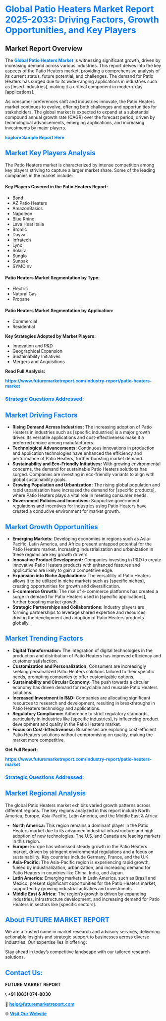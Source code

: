<h1 style="color: #007BFF;">Global Patio Heaters Market Report 2025-2033: Driving Factors, Growth Opportunities, and Key Players</h1>

<section id="overview">
<h2>Market Report Overview</h2>
<p>The <a href="https://www.futuremarketreport.com/industry-report/patio-heaters-market" style="color: #007BFF; text-decoration: none;"><strong>Global Patio Heaters Market</strong></a> is witnessing significant growth, driven by increasing demand across various industries. This report delves into the key aspects of the Patio Heaters market, providing a comprehensive analysis of its current status, future potential, and challenges. The demand for Patio Heaters has surged due to its wide-ranging applications in industries such as [insert industries], making it a critical component in modern-day [applications].</p>
<p>As consumer preferences shift and industries innovate, the Patio Heaters market continues to evolve, offering both challenges and opportunities for stakeholders. The global market is expected to expand at a substantial compound annual growth rate (CAGR) over the forecast period, driven by technological advancements, emerging applications, and increasing investments by major players.</p>
</section>

<section id="overview">
<p><a href="https://www.futuremarketreport.com/request-sample/reportId=26373" style="color: #007BFF; text-decoration: none;"><strong>Explore Sample Report Here</strong></a></p>
</section>

<section id="key-players">
<h2 style="color: #007BFF;">Market Key Players Analysis</h2>
<p>The Patio Heaters market is characterized by intense competition among key players striving to capture a larger market share. Some of the leading companies in the market include:</p>
<h4>Key Players Covered in the Patio Heaters Report:</h4>
<ul><li>Bond</li><li>AZ Patio Heaters</li><li>AmazonBasics</li><li>Napoleon</li><li>Blue Rhino</li><li>Lava Heat Italia</li><li>Bromic</li><li>Dayva</li><li>Infratech</li><li>Lynx</li><li>Solaira</li><li>Sunglo</li><li>Sunpak</li><li>SYMO nv</li></ul>
<h4>Patio Heaters Market Segmentation by Type:</h4>
<ul><li>Electric</li><li>Natural Gas</li><li>Propane</li></ul>

<h4>Patio Heaters Market Segmentation by Application:</h4>
<ul><li>Commercial</li><li>Residential</li></ul>
<p><strong>Key Strategies Adopted by Market Players:</strong></p>
<ul>
<li>Innovation and R&D</li>
<li>Geographical Expansion</li>
<li>Sustainability Initiatives</li>
<li>Mergers and Acquisitions</li>
</ul>
</section>

<section>
<p><strong>Read Full Analysis: </strong></p><a href="https://www.futuremarketreport.com/industry-report/patio-heaters-market" style="color: #007BFF; text-decoration: none;"><strong>https://www.futuremarketreport.com/industry-report/patio-heaters-market</strong></a>
<h3 style="color: #007BFF;">Strategic Questions Addressed:</h3>
</section>

<section id="driving-factors">
<h2 style="color: #007BFF;">Market Driving Factors</h2>
<ul>
<li><strong>Rising Demand Across Industries:</strong> The increasing adoption of Patio Heaters in industries such as [specific industries] is a major growth driver. Its versatile applications and cost-effectiveness make it a preferred choice among manufacturers.</li>
<li><strong>Technological Advancements:</strong> Continuous innovations in production and application technologies have enhanced the efficiency and performance of Patio Heaters, further boosting market demand.</li>
<li><strong>Sustainability and Eco-Friendly Initiatives:</strong> With growing environmental concerns, the demand for sustainable Patio Heaters solutions has surged. Companies are investing in eco-friendly variants to align with global sustainability goals.</li>
<li><strong>Growing Population and Urbanization:</strong> The rising global population and rapid urbanization have increased the demand for [specific products], where Patio Heaters plays a vital role in meeting consumer needs.</li>
<li><strong>Government Policies and Incentives:</strong> Supportive government regulations and incentives for industries using Patio Heaters have created a conducive environment for market growth.</li>
</ul>
</section>

<section id="growth-opportunities">
<h2 style="color: #007BFF;">Market Growth Opportunities</h2>
<ul>
<li><strong>Emerging Markets:</strong> Developing economies in regions such as Asia-Pacific, Latin America, and Africa present untapped potential for the Patio Heaters market. Increasing industrialization and urbanization in these regions are key growth drivers.</li>
<li><strong>Innovative Product Development:</strong> Companies investing in R&D to create innovative Patio Heaters products with enhanced features and applications are likely to gain a competitive edge.</li>
<li><strong>Expansion into Niche Applications:</strong> The versatility of Patio Heaters allows it to be utilized in niche markets such as [specific niches], creating opportunities for growth and diversification.</li>
<li><strong>E-commerce Growth:</strong> The rise of e-commerce platforms has created a surge in demand for Patio Heaters used in [specific applications], further boosting market growth.</li>
<li><strong>Strategic Partnerships and Collaborations:</strong> Industry players are forming partnerships to leverage shared expertise and resources, driving the development and adoption of Patio Heaters products globally.</li>
</ul>
</section>

<section id="trending-factors">
<h2 style="color: #007BFF;">Market Trending Factors</h2>
<ul>
<li><strong>Digital Transformation:</strong> The integration of digital technologies in the production and distribution of Patio Heaters has improved efficiency and customer satisfaction.</li>
<li><strong>Customization and Personalization:</strong> Consumers are increasingly seeking personalized Patio Heaters solutions tailored to their specific needs, prompting companies to offer customizable options.</li>
<li><strong>Sustainability and Circular Economy:</strong> The push towards a circular economy has driven demand for recyclable and reusable Patio Heaters solutions.</li>
<li><strong>Increased Investment in R&D:</strong> Companies are allocating significant resources to research and development, resulting in breakthroughs in Patio Heaters technology and applications.</li>
<li><strong>Regulatory Compliance:</strong> Adherence to strict regulatory standards, particularly in industries like [specific industries], is influencing product development and quality in the Patio Heaters market.</li>
<li><strong>Focus on Cost-Effectiveness:</strong> Businesses are exploring cost-efficient Patio Heaters solutions without compromising on quality, making the market more competitive.</li>
</ul>
</section>

<section>
<p><strong>Get Full Report: </strong></p><a href="https://www.futuremarketreport.com/industry-report/patio-heaters-market" style="color: #007BFF; text-decoration: none;"><strong>https://www.futuremarketreport.com/industry-report/patio-heaters-market</strong></a>
<h3 style="color: #007BFF;">Strategic Questions Addressed:</h3>
</section>


<section id="regional-analysis">
<h2 style="color: #007BFF;">Market Regional Analysis</h2>
<p>The global Patio Heaters market exhibits varied growth patterns across different regions. The key regions analyzed in this report include North America, Europe, Asia-Pacific, Latin America, and the Middle East & Africa:</p>
<ul>
<li><strong>North America:</strong> This region remains a dominant player in the Patio Heaters market due to its advanced industrial infrastructure and high adoption of new technologies. The U.S. and Canada are leading markets in this region.</li>
<li><strong>Europe:</strong> Europe has witnessed steady growth in the Patio Heaters market, driven by stringent environmental regulations and a focus on sustainability. Key countries include Germany, France, and the U.K.</li>
<li><strong>Asia-Pacific:</strong> The Asia-Pacific region is experiencing rapid growth, fueled by industrialization, urbanization, and increasing demand for Patio Heaters in countries like China, India, and Japan.</li>
<li><strong>Latin America:</strong> Emerging markets in Latin America, such as Brazil and Mexico, present significant opportunities for the Patio Heaters market, supported by growing industrial activities and investments.</li>
<li><strong>Middle East & Africa:</strong> The region’s growth is driven by expanding industries, infrastructure development, and increasing demand for Patio Heaters in sectors like [specific sectors].</li>
</ul>
</section>

<footer>
<h2 style="color: #007BFF;">About FUTURE MARKET REPORT</h2>
<p>We are a trusted name in market research and advisory services, delivering actionable insights and strategic support to businesses across diverse industries. Our expertise lies in offering:</p>

<p>Stay ahead in today’s competitive landscape with our tailored research solutions.</p>

<h2 style="color: #007BFF;">Contact Us:</h2>
<p><strong>FUTURE MARKET REPORT</strong></p>
<p>📞 <strong>+91 (883) 074-8030</strong></p>
<p>📧 <strong><a href="mailto:help@futuremarketreport.com" style="color: #007BFF;">help@futuremarketreport.com</a></strong></p>
<p>🌐 <strong><a href="https://www.futuremarketreport.com/" style="color: #007BFF;">Visit Our Website</a></strong></p>
</footer>